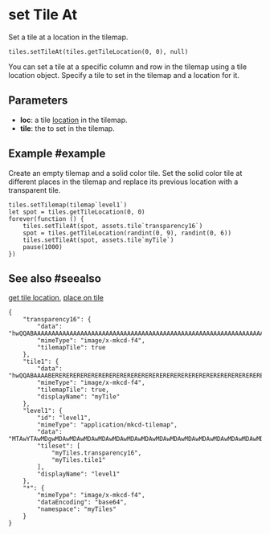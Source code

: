 # set Tile At

Set a tile at a location in the tilemap.

```sig
tiles.setTileAt(tiles.getTileLocation(0, 0), null)
```

You can set a tile at a specific column and row in the tilemap using a tile location object. Specify a tile to set in the tilemap and a location for it.

## Parameters

* **loc**: a tile [location](/reference/tiles/location) in the tilemap.
* **tile**: the to set in the tilemap.

## Example #example

Create an empty tilemap and a solid color tile. Set the solid color tile at different places in the tilemap and replace its previous location with a transparent tile.

```blocks
tiles.setTilemap(tilemap`level1`)
let spot = tiles.getTileLocation(0, 0)
forever(function () {
    tiles.setTileAt(spot, assets.tile`transparency16`)
    spot = tiles.getTileLocation(randint(0, 9), randint(0, 6))
    tiles.setTileAt(spot, assets.tile`myTile`)
    pause(1000)
})
```

## See also #seealso

[get tile location](/reference/tiles/get-tile-location),
[place on tile](/reference/tiles/place-on-tile)

```jres
{
    "transparency16": {
        "data": "hwQQABAAAAAAAAAAAAAAAAAAAAAAAAAAAAAAAAAAAAAAAAAAAAAAAAAAAAAAAAAAAAAAAAAAAAAAAAAAAAAAAAAAAAAAAAAAAAAAAAAAAAAAAAAAAAAAAAAAAAAAAAAAAAAAAAAAAAAAAAAAAAAAAAAAAAAAAAAAAAAAAAAAAAAAAAAAAAAAAA==",
        "mimeType": "image/x-mkcd-f4",
        "tilemapTile": true
    },
    "tile1": {
        "data": "hwQQABAAAABERERERERERERERERERERERERERERERERERERERERERERERERERERERERERERERERERERERERERERERERERERERERERERERERERERERERERERERERERERERERERERERERERERERERERERERERERERERERERERERERERERERERERA==",
        "mimeType": "image/x-mkcd-f4",
        "tilemapTile": true,
        "displayName": "myTile"
    },
    "level1": {
        "id": "level1",
        "mimeType": "application/mkcd-tilemap",
        "data": "MTAwYTAwMDgwMDAwMDAwMDAwMDAwMDAwMDAwMDAwMDAwMDAwMDAwMDAwMDAwMDAwMDAwMDAwMDAwMDAwMDAwMDAwMDAwMDAwMDAwMDAwMDAwMDAwMDAwMDAwMDAwMDAwMDAwMDAwMDAwMDAwMDAwMDAwMDAwMDAwMDAwMDAwMDAwMDAwMDAwMDAwMDAwMDAwMDAwMDAwMDAwMDAwMDAwMDAwMDAwMDAwMDAwMDAwMDAwMDAwMDAwMDAwMDAwMDAwMDAwMDAwMDAwMDAwMDAwMDAwMDAwMDAwMDAwMDAwMDAwMDAwMDAwMDAwMDAwMDAwMDAwMDAwMDAwMA==",
        "tileset": [
            "myTiles.transparency16",
            "myTiles.tile1"
        ],
        "displayName": "level1"
    },
    "*": {
        "mimeType": "image/x-mkcd-f4",
        "dataEncoding": "base64",
        "namespace": "myTiles"
    }
}
```
